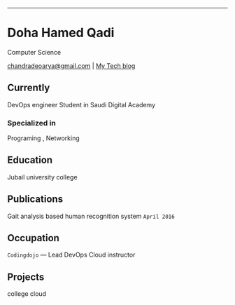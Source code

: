 ---
# Doha Hamed Qadi
 Computer Science 

<div id="webaddress">
<a href="chandradeoarya@gmail.com">chandradeoarya@gmail.com</a>
| <a href="http://chandradeoarya.com">My Tech blog</a>
</div>


## Currently

DevOps engineer Student in Saudi Digital Academy

### Specialized in

Programing , Networking



## Education

Jubail university college

## Publications

Gait analysis based human recognition system `April 2016`

## Occupation

`Codingdojo` — Lead DevOps Cloud instructor

## Projects

college cloud

<!-- ### Footer

Last updated: June 2022 -->

